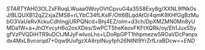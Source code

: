$START$YAH03OLZsFRuqLWuaa0WoyOVtCpvuG4a35S8Exy8g/XXNL9fNk0sJ/BLQUXB12qZ2xjaZMS8+rLYbC34fLKslF/Ott6BLqdAtO/4qmK9XHfGgBzMubO3VaUeRvXckuCdhIngjURPQNcd+Bhj4EZ/oIm+d3ch/DpXMZMN0Mn8yUMDa1W+a+JhOYvcyH6o2osXDes/SwPCT5heKeovFKFtXQRk/oy/Eh1JuxSSygfVzPVQDiHTR9uDCtJMJyFwIuoLhs+LDoRpGPT1hhpmezw5ROaVDcPanpxdx4MxL8vcorqd7+0qw9UufgzXA8rpINuyfph26NtNI9YrZrfLraBDcw==$END$